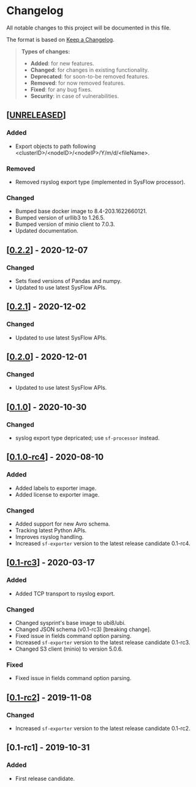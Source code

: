 # Changelog

All notable changes to this project will be documented in this file.

The format is based on [Keep a Changelog](http://keepachangelog.com/en/1.0.0/).

> **Types of changes:**
>
> -   **Added**: for new features.
> -   **Changed**: for changes in existing functionality.
> -   **Deprecated**: for soon-to-be removed features.
> -   **Removed**: for now removed features.
> -   **Fixed**: for any bug fixes.
> -   **Security**: in case of vulnerabilities.

## [[UNRELEASED](https://github.com/sysflow-telemetry/sf-exporter/compare/0.2.2...HEAD)]

### Added

- Export objects to path following \<clusterID\>/\<nodeID\>/\<nodeIP\>/Y/m/d/\<fileName\>.

### Removed

- Removed rsyslog export type (implemented in SysFlow processor).

### Changed

- Bumped base docker image to 8.4-203.1622660121.
- Bumped version of urllib3 to 1.26.5.
- Bumped version of minio client to 7.0.3.
- Updated documentation.

## [[0.2.2](https://github.com/sysflow-telemetry/sf-exporter/compare/0.2.1...0.2.2)] - 2020-12-07

### Changed

- Sets fixed versions of Pandas and numpy.
- Updated to use latest SysFlow APIs.


## [[0.2.1](https://github.com/sysflow-telemetry/sf-exporter/compare/0.2.0...0.2.1)] - 2020-12-02

### Changed

- Updated to use latest SysFlow APIs.


## [[0.2.0](https://github.com/sysflow-telemetry/sf-exporter/compare/0.1.0...0.2.0)] - 2020-12-01

### Changed

- Updated to use latest SysFlow APIs.

## [[0.1.0](https://github.com/sysflow-telemetry/sf-exporter/compare/0.1-rc4...0.1.0)] - 2020-10-30

### Changed

- syslog export type depricated; use `sf-processor` instead.

## [[0.1.0-rc4](https://github.com/sysflow-telemetry/sf-exporter/compare/0.1-rc3...0.1.0-rc4)] - 2020-08-10

### Added

- Added labels to exporter image.
- Added license to exporter image.

### Changed

- Added support for new Avro schema.
- Tracking latest Python APIs.
- Improves rsyslog handling.
- Increased `sf-exporter` version to the latest release candidate 0.1-rc4.


## [[0.1-rc3](https://github.com/sysflow-telemetry/sf-exporter/compare/0.1-rc2...0.1-rc3)] - 2020-03-17

### Added

- Added TCP transport to rsyslog export.

### Changed

- Changed sysprint's base image to ubi8/ubi.
- Changed JSON schema (v0.1-rc3) [breaking change].
- Fixed issue in fields command option parsing.
- Increased `sf-exporter` version to the latest release candidate 0.1-rc3.
- Changed S3 client (minio) to version 5.0.6.

### Fixed

- Fixed issue in fields command option parsing.

## [[0.1-rc2](https://github.com/sysflow-telemetry/sf-exporter/compare/0.1-rc1...0.1-rc2)] - 2019-11-08

### Changed

- Increased `sf-exporter` version to the latest release candidate 0.1-rc2.

## [0.1-rc1] - 2019-10-31

### Added

- First release candidate.
